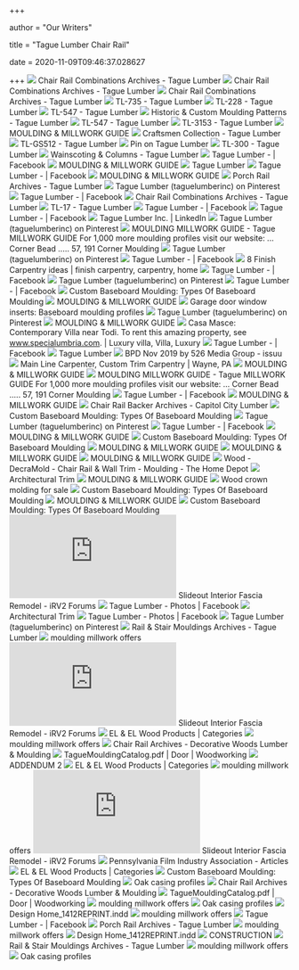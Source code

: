 +++
        
author = "Our Writers"
        
title = "Tague Lumber Chair Rail"
        
date = 2020-11-09T09:46:37.028627
        
+++
[ ![](https://www.taguelumber.com/assets/TL-3187-Combo-Full-Size-1.png)](https://www.taguelumber.com/assets/TL-3187-Combo-Full-Size-1.png) Chair Rail Combinations Archives - Tague Lumber
[ ![](https://www.taguelumber.com/assets/TL-3160-Combo-Full-Size-1.png)](https://www.taguelumber.com/assets/TL-3160-Combo-Full-Size-1.png) Chair Rail Combinations Archives - Tague Lumber
[ ![](https://www.taguelumber.com/assets/TL-653-1.png)](https://www.taguelumber.com/assets/TL-653-1.png) Chair Rail Combinations Archives - Tague Lumber
[ ![](https://www.taguelumber.com/assets/TL-735.png)](https://www.taguelumber.com/assets/TL-735.png) TL-735 - Tague Lumber
[ ![](https://www.taguelumber.com/assets/TL-228.png)](https://www.taguelumber.com/assets/TL-228.png) TL-228 - Tague Lumber
[ ![](https://www.taguelumber.com/assets/idea-gallery3_1Tague_InteriorMoulding0129-1.jpg)](https://www.taguelumber.com/assets/idea-gallery3_1Tague_InteriorMoulding0129-1.jpg) TL-547 - Tague Lumber
[ ![](https://www.taguelumber.com/assets/Lenfest01.jpg)](https://www.taguelumber.com/assets/Lenfest01.jpg) Historic & Custom Moulding Patterns - Tague Lumber
[ ![](https://www.taguelumber.com/assets/idea-gallery2_1Tague_InteriorMoulding0124-1.jpg)](https://www.taguelumber.com/assets/idea-gallery2_1Tague_InteriorMoulding0124-1.jpg) TL-547 - Tague Lumber
[ ![](https://www.taguelumber.com/assets/TL-3153-Full-Size.png)](https://www.taguelumber.com/assets/TL-3153-Full-Size.png) TL-3153 - Tague Lumber
[ ![](https://www.taguelumber.com/assets/TagueMouldingCatalog_cover.jpg)](https://www.taguelumber.com/assets/TagueMouldingCatalog_cover.jpg) MOULDING & MILLWORK GUIDE
[ ![](https://www.taguelumber.com/assets/craftsmen-collection.jpg)](https://www.taguelumber.com/assets/craftsmen-collection.jpg) Craftsmen Collection - Tague Lumber
[ ![](https://www.taguelumber.com/assets/TL-GS512-Full-Size1.png)](https://www.taguelumber.com/assets/TL-GS512-Full-Size1.png) TL-GS512 - Tague Lumber
[ ![](https://i.pinimg.com/originals/43/11/c1/4311c1631f3600c2526d982a3750e33e.png)](https://i.pinimg.com/originals/43/11/c1/4311c1631f3600c2526d982a3750e33e.png) Pin on Tague Lumber
[ ![](https://www.taguelumber.com/assets/TL-654-1.png)](https://www.taguelumber.com/assets/TL-654-1.png) TL-300 - Tague Lumber
[ ![](https://www.taguelumber.com/assets/Window-detail-wainscot.jpg)](https://www.taguelumber.com/assets/Window-detail-wainscot.jpg) Wainscoting & Columns - Tague Lumber
[ ![](https://lookaside.fbsbx.com/lookaside/crawler/media/?media_id=3357187030971200)](https://lookaside.fbsbx.com/lookaside/crawler/media/?media_id=3357187030971200) Tague Lumber -  | Facebook
[ ![](x-raw-image:///c06bbae790ffee5a693ee9b6764ae20794aac20ad0a509b541faf13de2ac150d)](x-raw-image:///c06bbae790ffee5a693ee9b6764ae20794aac20ad0a509b541faf13de2ac150d) MOULDING & MILLWORK GUIDE
[ ![](https://www.taguelumber.com/assets/New-HomepageRETURNtoOriginal_AugustV4-scaled-e1598283936706-1600x800.jpg)](https://www.taguelumber.com/assets/New-HomepageRETURNtoOriginal_AugustV4-scaled-e1598283936706-1600x800.jpg) Tague Lumber
[ ![](https://lookaside.fbsbx.com/lookaside/crawler/media/?media_id=3328463570510213)](https://lookaside.fbsbx.com/lookaside/crawler/media/?media_id=3328463570510213) Tague Lumber -  | Facebook
[ ![](x-raw-image:///3c16a537f33796504b9c1e196d8942527173fab6c19721d0170296a88d8adc49)](x-raw-image:///3c16a537f33796504b9c1e196d8942527173fab6c19721d0170296a88d8adc49) MOULDING & MILLWORK GUIDE
[ ![](https://www.taguelumber.com/assets/TL-2128-thumb.png)](https://www.taguelumber.com/assets/TL-2128-thumb.png) Porch Rail Archives - Tague Lumber
[ ![](https://i.pinimg.com/236x/fe/d0/9a/fed09af44bbeb985dafa9db9ffe6f8db.jpg)](https://i.pinimg.com/236x/fe/d0/9a/fed09af44bbeb985dafa9db9ffe6f8db.jpg) Tague Lumber (taguelumberinc) on Pinterest
[ ![](https://lookaside.fbsbx.com/lookaside/crawler/media/?media_id=3325734577449779)](https://lookaside.fbsbx.com/lookaside/crawler/media/?media_id=3325734577449779) Tague Lumber -  | Facebook
[ ![](https://www.taguelumber.com/assets/TL-652-1.png)](https://www.taguelumber.com/assets/TL-652-1.png) Chair Rail Combinations Archives - Tague Lumber
[ ![](https://www.taguelumber.com/assets/TL-17.png)](https://www.taguelumber.com/assets/TL-17.png) TL-17 - Tague Lumber
[ ![](https://lookaside.fbsbx.com/lookaside/crawler/media/?media_id=3326016980754872)](https://lookaside.fbsbx.com/lookaside/crawler/media/?media_id=3326016980754872) Tague Lumber -  | Facebook
[ ![](https://lookaside.fbsbx.com/lookaside/crawler/media/?media_id=3363486883674548)](https://lookaside.fbsbx.com/lookaside/crawler/media/?media_id=3363486883674548) Tague Lumber -  | Facebook
[ ![](https://media-exp1.licdn.com/dms/image/C560BAQGli3q0sgNQfQ/company-logo_200_200/0?e=2159024400&v=beta&t=83C-M0fbVJjGV-AXG3kgGtRTvIfxajp7GYWPwwa3QNE)](https://media-exp1.licdn.com/dms/image/C560BAQGli3q0sgNQfQ/company-logo_200_200/0?e=2159024400&v=beta&t=83C-M0fbVJjGV-AXG3kgGtRTvIfxajp7GYWPwwa3QNE) Tague Lumber Inc. | LinkedIn
[ ![](https://i.pinimg.com/236x/c9/ae/ab/c9aeab29f331cff617d80c98ddbaff89.jpg)](https://i.pinimg.com/236x/c9/ae/ab/c9aeab29f331cff617d80c98ddbaff89.jpg) Tague Lumber (taguelumberinc) on Pinterest
[ ![](https://reader011.staticloud.net/reader011/html5/20181221/5b0c3ccd7f8b9a2f788bde06/bg2.png)](https://reader011.staticloud.net/reader011/html5/20181221/5b0c3ccd7f8b9a2f788bde06/bg2.png) MOULDING MILLWORK GUIDE - Tague MILLWORK GUIDE For 1,000 more moulding  profiles visit our website: ... Corner Bead ..... 57, 191 Corner Moulding
[ ![](https://i.pinimg.com/236x/fe/c2/09/fec2093b975846b426d87b2e2eab47aa.jpg)](https://i.pinimg.com/236x/fe/c2/09/fec2093b975846b426d87b2e2eab47aa.jpg) Tague Lumber (taguelumberinc) on Pinterest
[ ![](https://lookaside.fbsbx.com/lookaside/crawler/media/?media_id=3362978287058741)](https://lookaside.fbsbx.com/lookaside/crawler/media/?media_id=3362978287058741) Tague Lumber -  | Facebook
[ ![](https://i.pinimg.com/236x/55/85/24/558524d52071b53a19b38034d226cbeb--wainscoting-division.jpg)](https://i.pinimg.com/236x/55/85/24/558524d52071b53a19b38034d226cbeb--wainscoting-division.jpg) 8 Finish Carpentry ideas | finish carpentry, carpentry, home
[ ![](https://lookaside.fbsbx.com/lookaside/crawler/media/?media_id=3334607756562461)](https://lookaside.fbsbx.com/lookaside/crawler/media/?media_id=3334607756562461) Tague Lumber -  | Facebook
[ ![](https://i.pinimg.com/236x/ff/00/a4/ff00a431e9f20d30af35455ae0b9e421.jpg)](https://i.pinimg.com/236x/ff/00/a4/ff00a431e9f20d30af35455ae0b9e421.jpg) Tague Lumber (taguelumberinc) on Pinterest
[ ![](https://lookaside.fbsbx.com/lookaside/crawler/media/?media_id=3360069677349602)](https://lookaside.fbsbx.com/lookaside/crawler/media/?media_id=3360069677349602) Tague Lumber -  | Facebook
[ ![](http://feelthehome.com/wp-content/uploads/2012/02/baseboard-molding-styles-in-timber-floors.jpg)](http://feelthehome.com/wp-content/uploads/2012/02/baseboard-molding-styles-in-timber-floors.jpg) Custom Baseboard Moulding: Types Of Baseboard Moulding
[ ![](x-raw-image:///49cf48b9e33dc6f18faa528e8fdadf94bbb6a3b1d9352d29682a84789806ab9c)](x-raw-image:///49cf48b9e33dc6f18faa528e8fdadf94bbb6a3b1d9352d29682a84789806ab9c) MOULDING & MILLWORK GUIDE
[ ![](http://st.hzcdn.com/simgs/fb9156e0003bedac_4-4751/home-design.jpg)](http://st.hzcdn.com/simgs/fb9156e0003bedac_4-4751/home-design.jpg) Garage door window inserts: Baseboard moulding profiles
[ ![](https://i.pinimg.com/236x/48/ec/b8/48ecb875394b0955d0dfd6aa6e550e8c.jpg)](https://i.pinimg.com/236x/48/ec/b8/48ecb875394b0955d0dfd6aa6e550e8c.jpg) Tague Lumber (taguelumberinc) on Pinterest
[ ![](x-raw-image:///d86303e97f5dea45238e26385aaf5a162c720878147d739727843e3ec37ee53a)](x-raw-image:///d86303e97f5dea45238e26385aaf5a162c720878147d739727843e3ec37ee53a) MOULDING & MILLWORK GUIDE
[ ![](https://i.pinimg.com/originals/e1/20/de/e120de70b74949fed143d8e97be1ed81.jpg)](https://i.pinimg.com/originals/e1/20/de/e120de70b74949fed143d8e97be1ed81.jpg) Casa Masce: Contemporary Villa near Todi. To rent this amazing property,  see www.specialumbria.com. | Luxury villa, Villa, Luxury
[ ![](https://lookaside.fbsbx.com/lookaside/crawler/media/?media_id=3363486820341221)](https://lookaside.fbsbx.com/lookaside/crawler/media/?media_id=3363486820341221) Tague Lumber -  | Facebook
[ ![](https://www.taguelumber.com/assets/Trustile.jpg)](https://www.taguelumber.com/assets/Trustile.jpg) Tague Lumber
[ ![](https://image.isu.pub/191107161925-f63aa91d533263b2d69557f13c9f8a4e/jpg/page_1.jpg)](https://image.isu.pub/191107161925-f63aa91d533263b2d69557f13c9f8a4e/jpg/page_1.jpg) BPD Nov 2019 by 526 Media Group - issuu
[ ![](https://www.tjspaintingandrenovations.com/wp-content/uploads/2016/12/coffered.jpg)](https://www.tjspaintingandrenovations.com/wp-content/uploads/2016/12/coffered.jpg) Main Line Carpenter, Custom Trim Carpentry | Wayne, PA
[ ![](x-raw-image:///b1439988fd01880f6cf5a9aff5ad4f4e136d7096705153f131e7e6ce397a40ee)](x-raw-image:///b1439988fd01880f6cf5a9aff5ad4f4e136d7096705153f131e7e6ce397a40ee) MOULDING & MILLWORK GUIDE
[ ![](https://reader011.staticloud.net/reader011/html5/20181221/5b0c3ccd7f8b9a2f788bde06/bg4.png)](https://reader011.staticloud.net/reader011/html5/20181221/5b0c3ccd7f8b9a2f788bde06/bg4.png) MOULDING MILLWORK GUIDE - Tague MILLWORK GUIDE For 1,000 more moulding  profiles visit our website: ... Corner Bead ..... 57, 191 Corner Moulding
[ ![](https://lookaside.fbsbx.com/lookaside/crawler/media/?media_id=3342561635767073)](https://lookaside.fbsbx.com/lookaside/crawler/media/?media_id=3342561635767073) Tague Lumber -  | Facebook
[ ![](x-raw-image:///a067cd8ce37f7a22f2d68fff4e9ae10661d3cb8ee60f033d59098a65b085515c)](x-raw-image:///a067cd8ce37f7a22f2d68fff4e9ae10661d3cb8ee60f033d59098a65b085515c) MOULDING & MILLWORK GUIDE
[ ![](https://www.capitolcitylumber.com/cms/wp-content/uploads/2017/03/CHAIR-RAIL-BACKER-398-SKU7349-210x210.jpg)](https://www.capitolcitylumber.com/cms/wp-content/uploads/2017/03/CHAIR-RAIL-BACKER-398-SKU7349-210x210.jpg) Chair Rail Backer Archives - Capitol City Lumber
[ ![](http://www.alliancewoodworking.com/wp-content/uploads/2013/12/Baseboard-8.jpg)](http://www.alliancewoodworking.com/wp-content/uploads/2013/12/Baseboard-8.jpg) Custom Baseboard Moulding: Types Of Baseboard Moulding
[ ![](https://i.pinimg.com/236x/19/1b/de/191bde267caac5036eb9b0eaaca5e3a5.jpg)](https://i.pinimg.com/236x/19/1b/de/191bde267caac5036eb9b0eaaca5e3a5.jpg) Tague Lumber (taguelumberinc) on Pinterest
[ ![](https://lookaside.fbsbx.com/lookaside/crawler/media/?media_id=3340609195962317)](https://lookaside.fbsbx.com/lookaside/crawler/media/?media_id=3340609195962317) Tague Lumber -  | Facebook
[ ![](x-raw-image:///0cb6405dd1b1fddc3e260d7e9833c88a42917c3123c22293f8bdce17d240fbd1)](x-raw-image:///0cb6405dd1b1fddc3e260d7e9833c88a42917c3123c22293f8bdce17d240fbd1) MOULDING & MILLWORK GUIDE
[ ![](http://feelthehome.com/wp-content/uploads/2012/02/plastered-corners-baseboard-rounded-molding.jpg)](http://feelthehome.com/wp-content/uploads/2012/02/plastered-corners-baseboard-rounded-molding.jpg) Custom Baseboard Moulding: Types Of Baseboard Moulding
[ ![](x-raw-image:///e25092019b36a3413af3cf53a9cd38035b5f1c087cd49abe6ac4312963dfe27d)](x-raw-image:///e25092019b36a3413af3cf53a9cd38035b5f1c087cd49abe6ac4312963dfe27d) MOULDING & MILLWORK GUIDE
[ ![](x-raw-image:///d92e81add3afb7f3b3461113c1510791f45d9b7a2deb3a7d7171476d0ae42ef8)](x-raw-image:///d92e81add3afb7f3b3461113c1510791f45d9b7a2deb3a7d7171476d0ae42ef8) MOULDING & MILLWORK GUIDE
[ ![](x-raw-image:///424dcff6f992cafda6e67f588b2f7f7470cc159fbdb14dd42f96913f63ccb338)](x-raw-image:///424dcff6f992cafda6e67f588b2f7f7470cc159fbdb14dd42f96913f63ccb338) MOULDING & MILLWORK GUIDE
[ ![](https://images.homedepot-static.com/productImages/c026bc13-732a-4a97-b82e-17c276bbcf34/svn/white-decramold-chair-rail-wall-trim-109666-64_400_compressed.jpg)](https://images.homedepot-static.com/productImages/c026bc13-732a-4a97-b82e-17c276bbcf34/svn/white-decramold-chair-rail-wall-trim-109666-64_400_compressed.jpg) Wood - DecraMold - Chair Rail & Wall Trim - Moulding - The Home Depot
[ ![](https://thehuntmagazine.com/wp-content/uploads/sites/7/2012/03/architectural-trim.jpg)](https://thehuntmagazine.com/wp-content/uploads/sites/7/2012/03/architectural-trim.jpg) Architectural Trim
[ ![](x-raw-image:///f4874ad9f98e6d6efa35dc25c7c907900c38832499eb47e6a911d72bf7d0f62e)](x-raw-image:///f4874ad9f98e6d6efa35dc25c7c907900c38832499eb47e6a911d72bf7d0f62e) MOULDING & MILLWORK GUIDE
[ ![](https://i.ebayimg.com/00/s/MTIwMFgxNjAw/z/0BwAAOSwOFdc40As/$_57.JPG?set_id=8800005007)](https://i.ebayimg.com/00/s/MTIwMFgxNjAw/z/0BwAAOSwOFdc40As/$_57.JPG?set_id=8800005007) Wood crown molding for sale
[ ![](http://www.alliancewoodworking.com/wp-content/uploads/2013/12/Baseboard-1.jpg)](http://www.alliancewoodworking.com/wp-content/uploads/2013/12/Baseboard-1.jpg) Custom Baseboard Moulding: Types Of Baseboard Moulding
[ ![](x-raw-image:///7567339af18a67fa070b1581c9e142b4f161ab9d82f1e1aa9046dbc25d96d9cb)](x-raw-image:///7567339af18a67fa070b1581c9e142b4f161ab9d82f1e1aa9046dbc25d96d9cb) MOULDING & MILLWORK GUIDE
[ ![](https://media.angieslist.com/styles/widescreen_large/s3/s3fs-public/baseboard.jpg?itok=JbHVAw_3)](https://media.angieslist.com/styles/widescreen_large/s3/s3fs-public/baseboard.jpg?itok=JbHVAw_3) Custom Baseboard Moulding: Types Of Baseboard Moulding
[ ![](https://www.irv2.com/forums/attachment.php?attachmentid=46362&stc=1&thumb=1&d=1379539926)](https://www.irv2.com/forums/attachment.php?attachmentid=46362&stc=1&thumb=1&d=1379539926) Slideout Interior Fascia Remodel - iRV2 Forums
[ ![](https://lookaside.fbsbx.com/lookaside/crawler/media/?media_id=3288324117857492)](https://lookaside.fbsbx.com/lookaside/crawler/media/?media_id=3288324117857492) Tague Lumber - Photos | Facebook
[ ![](https://thehuntmagazine.com/wp-content/uploads/sites/7/2012/03/Showhouse1.jpg)](https://thehuntmagazine.com/wp-content/uploads/sites/7/2012/03/Showhouse1.jpg) Architectural Trim
[ ![](https://lookaside.fbsbx.com/lookaside/crawler/media/?media_id=477576888932243)](https://lookaside.fbsbx.com/lookaside/crawler/media/?media_id=477576888932243) Tague Lumber - Photos | Facebook
[ ![](https://i.pinimg.com/236x/fd/10/70/fd1070073d4450373b8192d8bc5716a1.jpg)](https://i.pinimg.com/236x/fd/10/70/fd1070073d4450373b8192d8bc5716a1.jpg) Tague Lumber (taguelumberinc) on Pinterest
[ ![](https://www.taguelumber.com/assets/TL-15-thumb.png)](https://www.taguelumber.com/assets/TL-15-thumb.png) Rail & Stair Mouldings Archives - Tague Lumber
[ ![](https://www.valrobbia.it/themes/uploads/media/200610/1-2006101F109A8.jpg)](https://www.valrobbia.it/themes/uploads/media/200610/1-2006101F109A8.jpg) moulding millwork offers
[ ![](https://www.irv2.com/forums/attachment.php?attachmentid=47212&stc=1&thumb=1&d=1380893120)](https://www.irv2.com/forums/attachment.php?attachmentid=47212&stc=1&thumb=1&d=1380893120) Slideout Interior Fascia Remodel - iRV2 Forums
[ ![](https://www.elandelwoodproducts.com/media/3368/650sp-tile.png)](https://www.elandelwoodproducts.com/media/3368/650sp-tile.png) EL & EL Wood Products | Categories
[ ![](https://www.valrobbia.it/themes/uploads/media/200610/1-20061016494LI.jpg)](https://www.valrobbia.it/themes/uploads/media/200610/1-20061016494LI.jpg) moulding millwork offers
[ ![](https://decorativewoods.com/wp-content/uploads/2018/02/649P_Bead-Barrel-Chair-Rail_1000x1000.jpg)](https://decorativewoods.com/wp-content/uploads/2018/02/649P_Bead-Barrel-Chair-Rail_1000x1000.jpg) Chair Rail Archives - Decorative Woods Lumber & Moulding
[ ![](https://imgv2-2-f.scribdassets.com/img/document/441157040/149x198/616c470f16/1577592998?v=1)](https://imgv2-2-f.scribdassets.com/img/document/441157040/149x198/616c470f16/1577592998?v=1) TagueMouldingCatalog.pdf | Door | Woodworking
[ ![](x-raw-image:///e88d692a70084f2aef7f3c5a863e0945f6c179577b69d862e8319d5afd849d3a)](x-raw-image:///e88d692a70084f2aef7f3c5a863e0945f6c179577b69d862e8319d5afd849d3a) ADDENDUM 2
[ ![](https://www.elandelwoodproducts.com/media/1952/184-o_h-tile.png)](https://www.elandelwoodproducts.com/media/1952/184-o_h-tile.png) EL & EL Wood Products | Categories
[ ![](https://www.valrobbia.it/themes/uploads/media/200610/1-200610164IH57.jpg)](https://www.valrobbia.it/themes/uploads/media/200610/1-200610164IH57.jpg) moulding millwork offers
[ ![](https://www.irv2.com/forums/attachment.php?attachmentid=46361&stc=1&thumb=1&d=1379539926)](https://www.irv2.com/forums/attachment.php?attachmentid=46361&stc=1&thumb=1&d=1379539926) Slideout Interior Fascia Remodel - iRV2 Forums
[ ![](https://www.pafia.org/resources/Pictures/Article%20Photos/Tague%20Truck2.jpg)](https://www.pafia.org/resources/Pictures/Article%20Photos/Tague%20Truck2.jpg) Pennsylvania Film Industry Association - Articles
[ ![](https://www.elandelwoodproducts.com/media/3392/656mul-tile.png)](https://www.elandelwoodproducts.com/media/3392/656mul-tile.png) EL & EL Wood Products | Categories
[ ![](https://donpedrobrooklyn.com/wp-content/uploads/2017/06/baseboard-back-profiled.jpg)](https://donpedrobrooklyn.com/wp-content/uploads/2017/06/baseboard-back-profiled.jpg) Custom Baseboard Moulding: Types Of Baseboard Moulding
[ ![](https://johnlewis.scene7.com/is/image/JohnLewis/236794510alt2?$rsp-pdp-port-1080$)](https://johnlewis.scene7.com/is/image/JohnLewis/236794510alt2?$rsp-pdp-port-1080$) Oak casing profiles
[ ![](https://decorativewoods.com/wp-content/uploads/2017/12/PR670FJ_Chair-Rail-Backer_1000x1000.jpg)](https://decorativewoods.com/wp-content/uploads/2017/12/PR670FJ_Chair-Rail-Backer_1000x1000.jpg) Chair Rail Archives - Decorative Woods Lumber & Moulding
[ ![](https://imgv2-1-f.scribdassets.com/img/document/277396347/149x198/104601b67c/1593853832?v=1)](https://imgv2-1-f.scribdassets.com/img/document/277396347/149x198/104601b67c/1593853832?v=1) TagueMouldingCatalog.pdf | Door | Woodworking
[ ![](https://www.valrobbia.it/themes/uploads/media/200610/1-20061016432I91.jpg)](https://www.valrobbia.it/themes/uploads/media/200610/1-20061016432I91.jpg) moulding millwork offers
[ ![](http://www.tzsupplies.com/_content/items/images/67/4786867/001.jpg)](http://www.tzsupplies.com/_content/items/images/67/4786867/001.jpg) Oak casing profiles
[ ![](x-raw-image:///6b8964b2d1066a0e8b2b3de7519faf2b6a1238de1fc6eb69aecd74d37b460f36)](x-raw-image:///6b8964b2d1066a0e8b2b3de7519faf2b6a1238de1fc6eb69aecd74d37b460f36) Design Home_1412REPRINT.indd
[ ![](https://www.valrobbia.it/themes/uploads/media/200610/1-2006101AK9E0.jpg)](https://www.valrobbia.it/themes/uploads/media/200610/1-2006101AK9E0.jpg) moulding millwork offers
[ ![](https://lookaside.fbsbx.com/lookaside/crawler/media/?media_id=3363486893674547)](https://lookaside.fbsbx.com/lookaside/crawler/media/?media_id=3363486893674547) Tague Lumber -  | Facebook
[ ![](https://www.taguelumber.com/assets/TL-605-thumb.png)](https://www.taguelumber.com/assets/TL-605-thumb.png) Porch Rail Archives - Tague Lumber
[ ![](https://www.valrobbia.it/themes/uploads/media/200610/1-2006101F023Y8.jpg)](https://www.valrobbia.it/themes/uploads/media/200610/1-2006101F023Y8.jpg) moulding millwork offers
[ ![](x-raw-image:///af38612a45d21130df8bbaf91bde4df121b93534c891ef18f26fd8073469cc80)](x-raw-image:///af38612a45d21130df8bbaf91bde4df121b93534c891ef18f26fd8073469cc80) Design Home_1412REPRINT.indd
[ ![](x-raw-image:///333554948268e2d87abd3112d81515ac60d6faeec4e706d3651edc06956b1c54)](x-raw-image:///333554948268e2d87abd3112d81515ac60d6faeec4e706d3651edc06956b1c54) CONSTRUCTION
[ ![](https://www.taguelumber.com/assets/TL-117-thumb.png)](https://www.taguelumber.com/assets/TL-117-thumb.png) Rail & Stair Mouldings Archives - Tague Lumber
[ ![](https://www.valrobbia.it/themes/uploads/media/200610/1-200610164T3A1.jpg)](https://www.valrobbia.it/themes/uploads/media/200610/1-200610164T3A1.jpg) moulding millwork offers
[ ![](https://otdelka-market.ru/upload/iblock/0c4/0c49a9bbac152153ca1186bb9b975b54.jpg)](https://otdelka-market.ru/upload/iblock/0c4/0c49a9bbac152153ca1186bb9b975b54.jpg) Oak casing profiles
